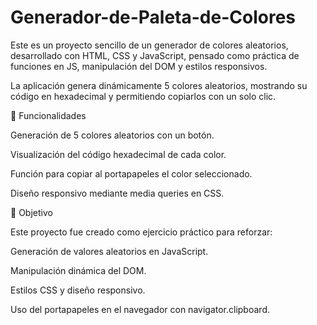 # Generador-de-Paleta-de-Colores

Este es un proyecto sencillo de un generador de colores aleatorios, desarrollado con HTML, CSS y JavaScript, pensado como práctica de funciones en JS, manipulación del DOM y estilos responsivos.

La aplicación genera dinámicamente 5 colores aleatorios, mostrando su código en hexadecimal y permitiendo copiarlos con un solo clic.

🚀 Funcionalidades

Generación de 5 colores aleatorios con un botón.

Visualización del código hexadecimal de cada color.

Función para copiar al portapapeles el color seleccionado.

Diseño responsivo mediante media queries en CSS.

🎯 Objetivo

Este proyecto fue creado como ejercicio práctico para reforzar:

Generación de valores aleatorios en JavaScript.

Manipulación dinámica del DOM.

Estilos CSS y diseño responsivo.

Uso del portapapeles en el navegador con navigator.clipboard.
